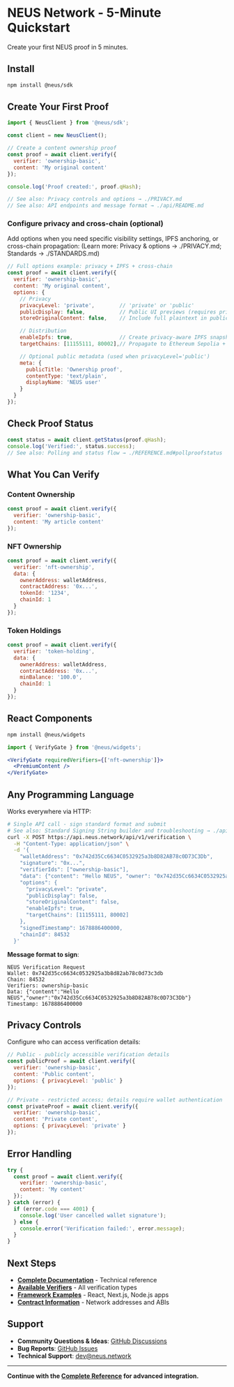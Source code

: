 # NEUS Network - 5-Minute Quickstart

Create your first NEUS proof in 5 minutes.

## Install

```bash
npm install @neus/sdk
```

## Create Your First Proof

```javascript
import { NeusClient } from '@neus/sdk';

const client = new NeusClient();

// Create a content ownership proof
const proof = await client.verify({
  verifier: 'ownership-basic',
  content: 'My original content'
});

console.log('Proof created:', proof.qHash);

// See also: Privacy controls and options → ./PRIVACY.md
// See also: API endpoints and message format → ./api/README.md
```

### Configure privacy and cross-chain (optional)

Add options when you need specific visibility settings, IPFS anchoring, or cross-chain propagation:
(Learn more: Privacy & options → ./PRIVACY.md; Standards → ./STANDARDS.md)

```javascript
// Full options example: privacy + IPFS + cross-chain
const proof = await client.verify({
  verifier: 'ownership-basic',
  content: 'My original content',
  options: {
    // Privacy
    privacyLevel: 'private',        // 'private' or 'public'
    publicDisplay: false,           // Public UI previews (requires privacyLevel='public')
    storeOriginalContent: false,    // Include full plaintext in public snapshot (public only)

    // Distribution
    enableIpfs: true,               // Create privacy-aware IPFS snapshot
    targetChains: [11155111, 80002],// Propagate to Ethereum Sepolia + Polygon Amoy

    // Optional public metadata (used when privacyLevel='public')
    meta: {
      publicTitle: 'Ownership proof',
      contentType: 'text/plain',
      displayName: 'NEUS user'
    }
  }
});
```

## Check Proof Status

```javascript
const status = await client.getStatus(proof.qHash);
console.log('Verified:', status.success);
// See also: Polling and status flow → ./REFERENCE.md#pollproofstatus
```

## What You Can Verify

### Content Ownership
```javascript
const proof = await client.verify({
  verifier: 'ownership-basic',
  content: 'My article content'
});
```

### NFT Ownership
```javascript
const proof = await client.verify({
  verifier: 'nft-ownership',
  data: {
    ownerAddress: walletAddress,
    contractAddress: '0x...',
    tokenId: '1234',
    chainId: 1
  }
});
```

### Token Holdings
```javascript
const proof = await client.verify({
  verifier: 'token-holding',
  data: {
    ownerAddress: walletAddress,
    contractAddress: '0x...',
    minBalance: '100.0',
    chainId: 1
  }
});
```



## React Components

```bash
npm install @neus/widgets
```

```jsx
import { VerifyGate } from '@neus/widgets';

<VerifyGate requiredVerifiers={['nft-ownership']}>
  <PremiumContent />
</VerifyGate>
```

## Any Programming Language

Works everywhere via HTTP:

```bash
# Single API call - sign standard format and submit
# See also: Standard Signing String builder and troubleshooting → ./api/README.md#troubleshooting
curl -X POST https://api.neus.network/api/v1/verification \
  -H "Content-Type: application/json" \
  -d '{
    "walletAddress": "0x742d35Cc6634C0532925a3b8D82AB78c0D73C3Db",
    "signature": "0x...",
    "verifierIds": ["ownership-basic"],
    "data": {"content": "Hello NEUS", "owner": "0x742d35Cc6634C0532925a3b8D82AB78c0D73C3Db"},
    "options": {
      "privacyLevel": "private",
      "publicDisplay": false,
      "storeOriginalContent": false,
      "enableIpfs": true,
      "targetChains": [11155111, 80002]
    },
    "signedTimestamp": 1678886400000,
    "chainId": 84532
  }'
```

**Message format to sign**:
```
NEUS Verification Request
Wallet: 0x742d35cc6634c0532925a3b8d82ab78c0d73c3db
Chain: 84532
Verifiers: ownership-basic
Data: {"content":"Hello NEUS","owner":"0x742d35Cc6634C0532925a3b8D82AB78c0D73C3Db"}
Timestamp: 1678886400000
```

## Privacy Controls

Configure who can access verification details:

```javascript
// Public - publicly accessible verification details
const publicProof = await client.verify({
  verifier: 'ownership-basic',
  content: 'Public content',
  options: { privacyLevel: 'public' }
});

// Private - restricted access; details require wallet authentication  
const privateProof = await client.verify({
  verifier: 'ownership-basic',
  content: 'Private content',
  options: { privacyLevel: 'private' }
});
```

## Error Handling

```javascript
try {
  const proof = await client.verify({
    verifier: 'ownership-basic',
    content: 'My content'
  });
} catch (error) {
  if (error.code === 4001) {
    console.log('User cancelled wallet signature');
  } else {
    console.error('Verification failed:', error.message);
  }
}
```

## Next Steps

- **[Complete Documentation](./REFERENCE.md)** - Technical reference
- **[Available Verifiers](./verifiers/README.md)** - All verification types
- **[Framework Examples](https://github.com/neus/network/blob/main/examples)** - React, Next.js, Node.js apps
- **[Contract Information](./DEPLOYMENTS.md)** - Network addresses and ABIs

## Support

- **Community Questions & Ideas**: [GitHub Discussions](https://github.com/neus/network/discussions)
- **Bug Reports**: [GitHub Issues](https://github.com/neus/network/issues)
- **Technical Support**: [dev@neus.network](mailto:dev@neus.network)

---

**Continue with the [Complete Reference](./REFERENCE.md) for advanced integration.**